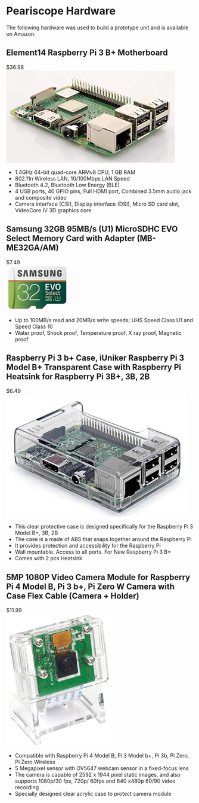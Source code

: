 # Peariscope Hardware

The following hardware was used to build a prototype unit and is available on Amazon.  

## Element14 Raspberry Pi 3 B+ Motherboard

$36.98  
![Raspberry Pi 3 B+](raspberry_pi_3_B+.png)

- 1.4GHz 64-bit quad-core ARMv8 CPU, 1 GB RAM
- 802.11n Wireless LAN, 10/100Mbps LAN Speed
- Bluetooth 4.2, Bluetooth Low Energy (BLE)
- 4 USB ports, 40 GPIO pins, Full HDMI port, Combined 3.5mm audio jack and composite video
- Camera interface (CSI), Display interface (DSI), Micro SD card slot, VideoCore IV 3D graphics core

## Samsung 32GB 95MB/s (U1) MicroSDHC EVO Select Memory Card with Adapter (MB-ME32GA/AM)

$7.49  
![Micro SD Card](micro_sd_card.png)

- Up to 100MB/s read and 20MB/s write speeds; UHS Speed Class U1 and Speed Class 10
- Water proof, Shock proof, Temperature proof, X ray proof, Magnetic proof

## Raspberry Pi 3 b+ Case, iUniker Raspberry Pi 3 Model B+ Transparent Case with Raspberry Pi Heatsink for Raspberry Pi 3B+, 3B, 2B

$6.49  
![Raspberry Pi Case](raspberry_pi_case.png)

- This clear protective case is designed specifically for the Raspberry Pi 3 Model B+, 3B, 2B
- The case is a made of ABS that snaps together around the Raspberry Pi
- It provides protection and accessibility for the Raspberry Pi
- Wall mountable. Access to all ports. For New Raspberry Pi 3 B+
- Comes with 2 pcs Heatsink

## 5MP 1080P Video Camera Module for Raspberry Pi 4 Model B, Pi 3 b+, Pi Zero W Camera with Case Flex Cable (Camera + Holder)

$11.99  
![Raspberry Pi Camera](raspberry_pi_camera.png)

- Compatible with Raspberry Pi 4 Model B, Pi 3 Model b+, Pi 3b, Pi Zero, Pi Zero Wireless
- 5 Megapixel sensor with OV5647 webcam sensor in a fixed-focus lens
- The camera is capable of 2592 x 1944 pixel static images, and also supports 1080p/30 fps, 720p/ 60fps and 640 x480p 60/90 video recording
- Specially designed clear acrylic case to protect camera module

